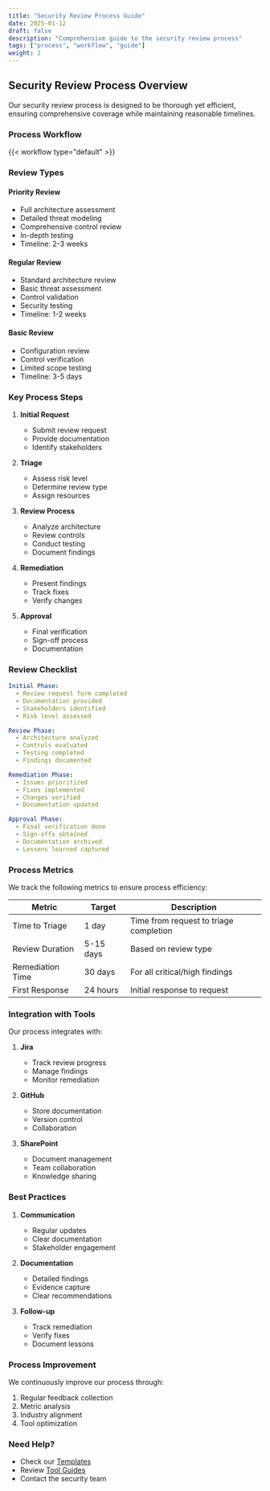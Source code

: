 ```yaml
---
title: "Security Review Process Guide"
date: 2025-01-12
draft: false
description: "Comprehensive guide to the security review process"
tags: ["process", "workflow", "guide"]
weight: 2
---
```


## Security Review Process Overview

Our security review process is designed to be thorough yet efficient, ensuring comprehensive coverage while maintaining reasonable timelines.

### Process Workflow

{{< workflow type="default" >}}

### Review Types

#### Priority Review
- Full architecture assessment
- Detailed threat modeling
- Comprehensive control review
- In-depth testing
- Timeline: 2-3 weeks

#### Regular Review
- Standard architecture review
- Basic threat assessment
- Control validation
- Security testing
- Timeline: 1-2 weeks

#### Basic Review
- Configuration review
- Control verification
- Limited scope testing
- Timeline: 3-5 days

### Key Process Steps

1. **Initial Request**
   - Submit review request
   - Provide documentation
   - Identify stakeholders

2. **Triage**
   - Assess risk level
   - Determine review type
   - Assign resources

3. **Review Process**
   - Analyze architecture
   - Review controls
   - Conduct testing
   - Document findings

4. **Remediation**
   - Present findings
   - Track fixes
   - Verify changes

5. **Approval**
   - Final verification
   - Sign-off process
   - Documentation

### Review Checklist

```yaml
Initial Phase:
  - Review request form completed
  - Documentation provided
  - Stakeholders identified
  - Risk level assessed

Review Phase:
  - Architecture analyzed
  - Controls evaluated
  - Testing completed
  - Findings documented

Remediation Phase:
  - Issues prioritized
  - Fixes implemented
  - Changes verified
  - Documentation updated

Approval Phase:
  - Final verification done
  - Sign-offs obtained
  - Documentation archived
  - Lessons learned captured
```

### Process Metrics

We track the following metrics to ensure process efficiency:

| Metric | Target | Description |
|--------|---------|-------------|
| Time to Triage | 1 day | Time from request to triage completion |
| Review Duration | 5-15 days | Based on review type |
| Remediation Time | 30 days | For all critical/high findings |
| First Response | 24 hours | Initial response to request |

### Integration with Tools

Our process integrates with:

1. **Jira**
   - Track review progress
   - Manage findings
   - Monitor remediation

2. **GitHub**
   - Store documentation
   - Version control
   - Collaboration

3. **SharePoint**
   - Document management
   - Team collaboration
   - Knowledge sharing

### Best Practices

1. **Communication**
   - Regular updates
   - Clear documentation
   - Stakeholder engagement

2. **Documentation**
   - Detailed findings
   - Evidence capture
   - Clear recommendations

3. **Follow-up**
   - Track remediation
   - Verify fixes
   - Document lessons

### Process Improvement

We continuously improve our process through:

1. Regular feedback collection
2. Metric analysis
3. Industry alignment
4. Tool optimization

### Need Help?

- Check our [Templates](/templates/)
- Review [Tool Guides](/tools/)
- Contact the security team
